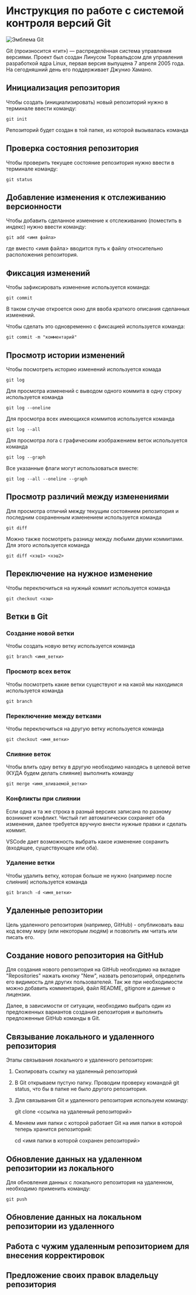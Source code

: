 # **Инструкция по работе с системой контроля версий Git**

![Эмблема Git](git.jpg)

Git (произносится «гит») — распределённая система управления версиями. Проект был создан Линусом Торвальдсом для управления разработкой ядра Linux, первая версия выпущена 7 апреля 2005 года. На сегодняшний день его поддерживает Джунио Хамано.

## Инициализация репозитория

Чтобы создать (инициализировать) новый репозиторий нужно в терминале ввести команду:

    git init

Репозиторий будет создан в той папке, из которой вызывалась команда

## Проверка состояния репозитория

Чтобы проверить текущее состояние репозитория нужно ввести в терминале команду:

    git status

## Добавление изменения к отслеживанию версионности

Чтобы добавить сделанное изменение к отслеживанию (поместить в индекс) нужно ввести команду:

    git add <имя файла>

где вместо <имя файла> вводится путь к файлу относительно расположения репозитория.

## Фиксация изменений

Чтобы зафиксировать изменение используется команда:

    git commit

В таком случае откроется окно для ввоба краткого описания сделанных изменений.

Чтобы сделать это одновременно с фиксацией используется команда:

    git commit -m "комментарий"

## Просмотр истории изменений

Чтобы посмотреть историю изменений используется комада

    git log

Для просмотра изменений с выводом одного коммита в одну строку используется команда

    git log --oneline

Для просмотра всех имеющихся коммитов используется команда

    git log --all

Для просмотра лога с графическим изображением веток используется команда

    git log --graph

Все указанные флаги могут использоваться вместе:

    git log --all --oneline --graph

## Просмотр различий между изменениями

Для просмотра отличий между текущим состоянием репозитория и последним сохраненным изменением используется команда

    git diff

Можно также посмотреть разницу между любыми двуми коммитами. Для этого используется команда

    git diff <хэш1> <хэш2>

## Переключение на нужное изменение

Чтобы переключиться на нужный коммит используется команда

    git checkout <хэш>

## Ветки в Git

### Создание новой ветки

Чтобы создать новую ветку используется команда

    git branch <имя_ветки>

### Просмотр всех веток

Чтобы посмотреть какие ветки существуют и на какой мы находимся используется команда

    git branch

### Переключение между ветками

Чтобы переключиться на другую ветку используется команда

    git checkout <имя_ветки>

### Слияние веток

Чтобы влить одну ветку в другую необходимо находясь в целевой ветке (КУДА будем делать слияние) выполнить команду

    git merge <имя_вливаемой_ветки>

### Конфликты при слиянии

Если одна и та же строка в разный версиях записана по разному возникнет конфликт.
Чистый гит автоматически сохраняет оба изменения, далее требуется вручную внести нужные правки и сделать коммит.

VSСode дает возможность выбрать какое изменение сохранить (входящее, существующее или оба).

### Удаление ветки

Чтобы удалить ветку, которая больше не нужно (например после слияния) используется команда

    git branch -d <имя_ветки>

## Удаленные репозитории

Цель удаленного репозитория (например, GitHub) - опубликовать ваш код всему миру (или некоторым людям) и позволить им читать или писать его.

## Создание нового репозитория на GitHub

Для создания нового репозитория на GitHub необходимо на вкладке "Repositories" нажать кнопку "New", назвать репозиторий, определить его видимость для других пользователей. Так же при необходимости можно добавить комментарий, файл README, gitignore и данные о лицензии. 

Далее, в зависимости от ситуации, необходимо выбрать один из предложенных вариантов создания репозитория и выполнить предложенные GitHub команды в Git. 

## Связывание локального и удаленного репозитория

Этапы связывания локального и удаленного репозитория:
1. Скопировать ссылку на удаленный репозиторий
2. В Git открываем пустую папку. Проводим проверку командой git status, что бы в папке не было другого репозитория.
3. Для связывания Git и удаленного репозитория используем команду:

    git clone <ссылка на удаленный репозиторий>

4. Меняем имя папки с которой работает Git на имя папки в которой теперь хранится репозиторий: 

    cd <имя папки в которой сохранен репозиторий>

## Обновление данных на удаленном репозитории из локального 

Для обновления данных с локального репозитория на удаленном, необходимо применить команду: 

    git push


## Обновление данных на локальном репозитории из удаленного 



## Работа с чужим удаленным репозиторием для внесения корректировок


## Предложение своих правок владельцу репозитория




